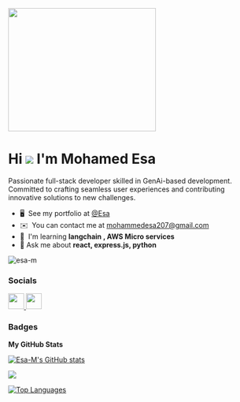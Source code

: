 
<img  src="https://mir-s3-cdn-cf.behance.net/project_modules/max_1200/06f21a161921919.63cd7887d0a70.gif" width="300" height="250" alt=""  align="center"/>

Hi ![](https://user-images.githubusercontent.com/18350557/176309783-0785949b-9127-417c-8b55-ab5a4333674e.gif) I'm Mohamed Esa
=======================================================================================================================================

Passionate full-stack developer skilled in GenAi-based development. Committed to crafting seamless user experiences and contributing innovative solutions to new challenges.

* 🖥️  See my portfolio at [@Esa](http://portfolio-esa.web.app/)
* ✉️  You can contact me at [mohammedesa207@gmail.com](mailto:mohammedesa207@gmail.com)
* 🧠  I'm learning **langchain , AWS Micro services**
* 💬 Ask me about **react, express.js, python**

<p align="left"> <img src="https://komarev.com/ghpvc/?username=esa-m&label=Profile%20views&color=0e75b6&style=flat" alt="esa-m" /> </p>



### Socials

<p align="left"> <a href="https://www.github.com/Esa-M" target="_blank" rel="noreferrer"> <picture> <source media="(prefers-color-scheme: dark)" srcset="https://raw.githubusercontent.com/danielcranney/readme-generator/main/public/icons/socials/github-dark.svg" /> <source media="(prefers-color-scheme: light)" srcset="https://raw.githubusercontent.com/danielcranney/readme-generator/main/public/icons/socials/github.svg" /> <img src="https://raw.githubusercontent.com/danielcranney/readme-generator/main/public/icons/socials/github.svg" width="32" height="32" /> </picture> </a> <a href="https://www.linkedin.com/in/mohamed-esa-m-b6b773280/" target="_blank" rel="noreferrer"> <picture> <source media="(prefers-color-scheme: dark)" srcset="https://raw.githubusercontent.com/danielcranney/readme-generator/main/public/icons/socials/linkedin-dark.svg" /> <source media="(prefers-color-scheme: light)" srcset="https://raw.githubusercontent.com/danielcranney/readme-generator/main/public/icons/socials/linkedin.svg" /> <img src="https://raw.githubusercontent.com/danielcranney/readme-generator/main/public/icons/socials/linkedin.svg" width="32" height="32" /> </picture> </a></p>

### Badges

<b>My GitHub Stats</b>

<a href="http://www.github.com/Esa-M"><img src="https://github-readme-stats.vercel.app/api?username=Esa-M&show_icons=true&hide=&count_private=true&title_color=22c55e&text_color=ffffff&icon_color=a855f7&bg_color=0f172a&hide_border=true&show_icons=true" alt="Esa-M's GitHub stats" /></a>

<a href="http://www.github.com/Esa-M"><img src="https://github-readme-streak-stats.herokuapp.com/?user=Esa-M&stroke=ffffff&background=0f172a&ring=22c55e&fire=22c55e&currStreakNum=ffffff&currStreakLabel=22c55e&sideNums=ffffff&sideLabels=ffffff&dates=ffffff&hide_border=true" /></a>



<a href="https://github.com/Esa-M" align="left"><img src="https://github-readme-stats.vercel.app/api/top-langs/?username=Esa-M&langs_count=10&title_color=22c55e&text_color=ffffff&icon_color=a855f7&bg_color=0f172a&hide_border=true&locale=en&custom_title=Top%20%Languages" alt="Top Languages" /></a>
